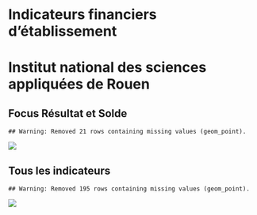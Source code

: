 Indicateurs financiers d’établissement
================

# Institut national des sciences appliquées de Rouen

## Focus Résultat et Solde

    ## Warning: Removed 21 rows containing missing values (geom_point).

![](institut_national_des_sciences_appliquées_de_rouen_files/figure-gfm/etab.focus-1.png)<!-- -->

## Tous les indicateurs

    ## Warning: Removed 195 rows containing missing values (geom_point).

![](institut_national_des_sciences_appliquées_de_rouen_files/figure-gfm/etab-1.png)<!-- -->
